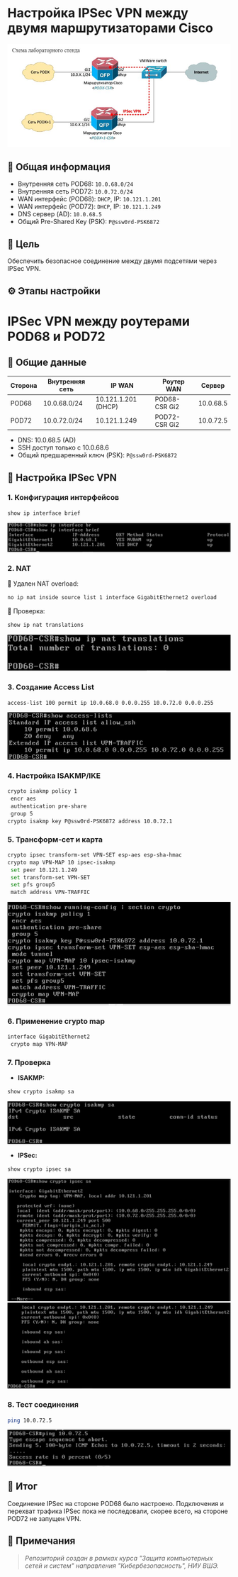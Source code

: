 # Настройка IPSec VPN между двумя маршрутизаторами Cisco

![](https://github.com/vit81g/Cybersecurity_HSE/blob/main/HomeWorks/Network%20and%20System%20Security/HW29/screens/task_ipsec.jpg)

## 📘 Общая информация

- Внутренняя сеть POD68: `10.0.68.0/24`
- Внутренняя сеть POD72: `10.0.72.0/24`
- WAN интерфейс (POD68): `DHCP`, IP: `10.121.1.201`
- WAN интерфейс (POD72): `DHCP`, IP: `10.121.1.249`
- DNS сервер (AD): `10.0.68.5`
- Общий Pre-Shared Key (PSK): `P@ssw0rd-PSK6872`

## 🎯 Цель
Обеспечить безопасное соединение между двумя подсетями через IPSec VPN.

## ⚙️ Этапы настройки

# IPSec VPN между роутерами POD68 и POD72

## 📃 Общие данные

| Сторона       | Внутренняя сеть | IP WAN              | Роутер WAN       | Сервер |
|------------------|-----------------------|---------------------|----------------------|---------|
| POD68            | 10.0.68.0/24          | 10.121.1.201 (DHCP) | POD68-CSR Gi2       | 10.0.68.5|
| POD72            | 10.0.72.0/24          | 10.121.1.249        | POD72-CSR Gi2       | 10.0.72.5|

- DNS: 10.0.68.5 (AD)
- SSH доступ только с 10.0.68.6
- Общий предшаренный ключ (PSK): `P@ssw0rd-PSK6872`

## 🔧 Настройка IPSec VPN

### 1. Конфигурация интерфейсов
```bash
show ip interface brief
```
![](https://github.com/vit81g/Cybersecurity_HSE/blob/main/HomeWorks/Network%20and%20System%20Security/HW29/screens/brief.jpg)

### 2. NAT

📅 Удален NAT overload:
```bash
no ip nat inside source list 1 interface GigabitEthernet2 overload
```

🔎 Проверка:
```bash
show ip nat translations
```
![](https://github.com/vit81g/Cybersecurity_HSE/blob/main/HomeWorks/Network%20and%20System%20Security/HW29/screens/nat.jpg)

### 3. Создание Access List
```bash
access-list 100 permit ip 10.0.68.0 0.0.0.255 10.0.72.0 0.0.0.255
```
![](https://github.com/vit81g/Cybersecurity_HSE/blob/main/HomeWorks/Network%20and%20System%20Security/HW29/screens/access_list.jpg)

### 4. Настройка ISAKMP/IKE
```bash
crypto isakmp policy 1
 encr aes
 authentication pre-share
 group 5
crypto isakmp key P@ssw0rd-PSK6872 address 10.0.72.1
```

### 5. Трансформ-сет и карта
```bash
crypto ipsec transform-set VPN-SET esp-aes esp-sha-hmac
crypto map VPN-MAP 10 ipsec-isakmp
 set peer 10.121.1.249
 set transform-set VPN-SET
 set pfs group5
 match address VPN-TRAFFIC
```
![](https://github.com/vit81g/Cybersecurity_HSE/blob/main/HomeWorks/Network%20and%20System%20Security/HW29/screens/section_crypto.jpg)

### 6. Применение crypto map
```bash
interface GigabitEthernet2
 crypto map VPN-MAP
```

### 7. Проверка

- **ISAKMP:**
```bash
show crypto isakmp sa
```
![](https://github.com/vit81g/Cybersecurity_HSE/blob/main/HomeWorks/Network%20and%20System%20Security/HW29/screens/crypto_sa.jpg)

- **IPSec:**
```bash
show crypto ipsec sa
```
![](https://github.com/vit81g/Cybersecurity_HSE/blob/main/HomeWorks/Network%20and%20System%20Security/HW29/screens/ipsec_sa_01.jpg)
![](https://github.com/vit81g/Cybersecurity_HSE/blob/main/HomeWorks/Network%20and%20System%20Security/HW29/screens/ipsec_sa_02.jpg)

### 8. Тест соединения
```bash
ping 10.0.72.5
```
![](https://github.com/vit81g/Cybersecurity_HSE/blob/main/HomeWorks/Network%20and%20System%20Security/HW29/screens/ping.jpg)

## 📂 Итог

Соединение IPSec на стороне POD68 было настроено. Подключения и перехват трафика IPSec пока не последовали, скорее всего, на стороне POD72 не запущен VPN.

## 📂 Примечания

> _Репозиторий создан в рамках курса "Защита компьютерных сетей и систем" направления "Кибербезопасность", НИУ ВШЭ._